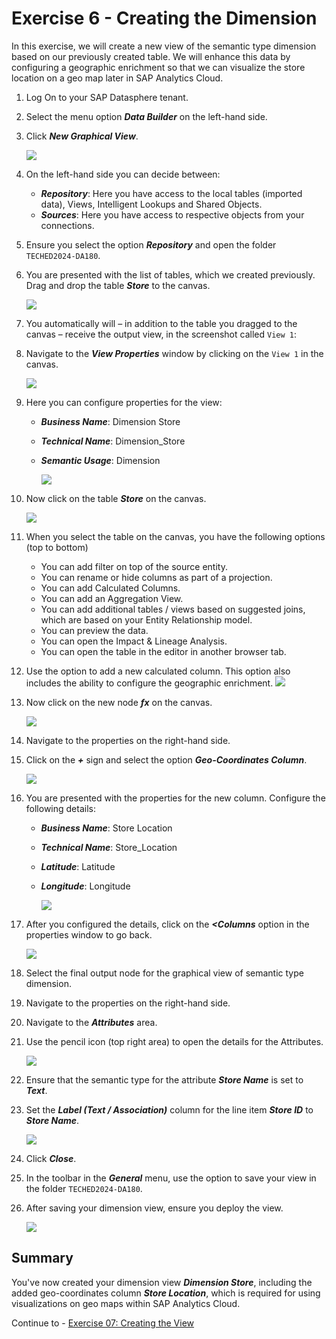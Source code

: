 # Exercise 6 - Creating the Dimension 

In this exercise, we will create a new view of the semantic type dimension based on our previously created table. We will enhance this data by configuring a geographic enrichment so that we can visualize the store location on a geo map later in SAP Analytics Cloud.

1. Log On to your SAP Datasphere tenant.

2. Select the menu option ***Data Builder*** on the left-hand side.

3. Click ***New Graphical View***.
  
    ![](images/00_00_0071.png) 

4. On the left-hand side you can decide between:
    * ***Repository***: Here you have access to the local tables (imported data), Views, Intelligent Lookups and Shared Objects.
    * ***Sources***: Here you have access to respective objects from your connections.

5. Ensure you select the option ***Repository*** and open the folder `TECHED2024-DA180`.

6. You are presented with the list of tables, which we created previously. Drag and drop the table ***Store*** to the canvas.
  
    ![](images/00_00_0072.png) 

7. You automatically will – in addition to the table you dragged to the canvas – receive the output view, in the screenshot called `View 1`:

8. Navigate to the ***View Properties*** window by clicking on the `View 1` in the canvas.

    ![](images/00_00_0076.png) 

9. Here you can configure properties for the view:
    * ***Business Name***: Dimension Store
    * ***Technical Name***: Dimension_Store
    * ***Semantic Usage***: Dimension

      ![](images/00_00_0778.png)   
 
10. Now click on the table ***Store*** on the canvas.

    ![](images/00_00_0002.png) 

11. When you select the table on the canvas, you have the following options (top to bottom)
    - You can add filter on top of the source entity.
    - You can rename or hide columns as part of a projection.
    - You can add Calculated Columns.
    - You can add an Aggregation View.
    - You can add additional tables / views based on suggested joins, which are based on your Entity Relationship model.
    - You can preview the data.
    - You can open the Impact & Lineage Analysis.
    - You can open the table in the editor in another browser tab.

12. Use the option to add a new calculated column. This option also includes the ability to configure the geographic enrichment.
    ![](images/00_00_0077.png) 
 
13. Now click on the new node ***fx*** on the canvas.

    ![](images/00_00_0078.png) 

14. Navigate to the properties on the right-hand side.

15. Click on the ***+*** sign and select the option ***Geo-Coordinates Column***.

    ![](images/00_00_0079.png) 
 
16. You are presented with the properties for the new column. Configure the following details:
    - ***Business Name***: Store Location
    - ***Technical Name***: Store_Location
    - ***Latitude***: Latitude
    - ***Longitude***: Longitude

      ![](images/00_00_0001.png)

17. After you configured the details, click on the ***<Columns*** option in the properties window to go back.
  
    ![](images/00_00_0773.png) 

18. Select the final output node for the graphical view of semantic type dimension.

19. Navigate to the properties on the right-hand side.

20. Navigate to the ***Attributes*** area. 
21. Use the pencil icon (top right area) to open the details for the Attributes.
  
    ![](images/00_00_0774.png)

22. Ensure that the semantic type for the attribute ***Store Name*** is set to ***Text***.
23. Set the ***Label (Text / Association)*** column for the line item ***Store ID*** to ***Store Name***.
  
    ![](images/00_00_0775.png) 

24. Click ***Close***.
 
25. In the toolbar in the ***General*** menu, use the option to save your view in the folder `TECHED2024-DA180`.

26. After saving your dimension view, ensure you deploy the view.
  
    ![](images/00_00_0776.png) 

## Summary

You've now created your dimension view ***Dimension Store***, including the added geo-coordinates column ***Store Location***, which is required for using visualizations on geo maps within SAP Analytics Cloud.

Continue to - [Exercise 07: Creating the View ](../ex07/README.md)